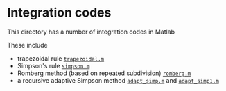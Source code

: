 # Integration codes
This directory has a number of integration codes in Matlab

These include
* trapezoidal rule [`trapezoidal.m`](trapezoidal.m)
* Simpson's rule [`simpson.m`](simpson.m)
* Romberg method (based on repeated subdivision) [`romberg.m`](romberg.m)
* a recursive adaptive Simpson method [`adapt_simp.m`](adapt_simp.m) and [`adapt_simp1.m`](adapt_simp1.m)
